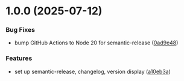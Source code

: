 # 1.0.0 (2025-07-12)


### Bug Fixes

* bump GitHub Actions to Node 20 for semantic-release ([0ad9e48](https://github.com/naveen3830/Ransomware-Reddit-Data-Analysis/commit/0ad9e48e7e92d680bc8e3091233806b5f97e5c3c))


### Features

* set up semantic-release, changelog, version display ([a10eb3a](https://github.com/naveen3830/Ransomware-Reddit-Data-Analysis/commit/a10eb3a49d6246831eec14b0c0eed393aea15bd9))
